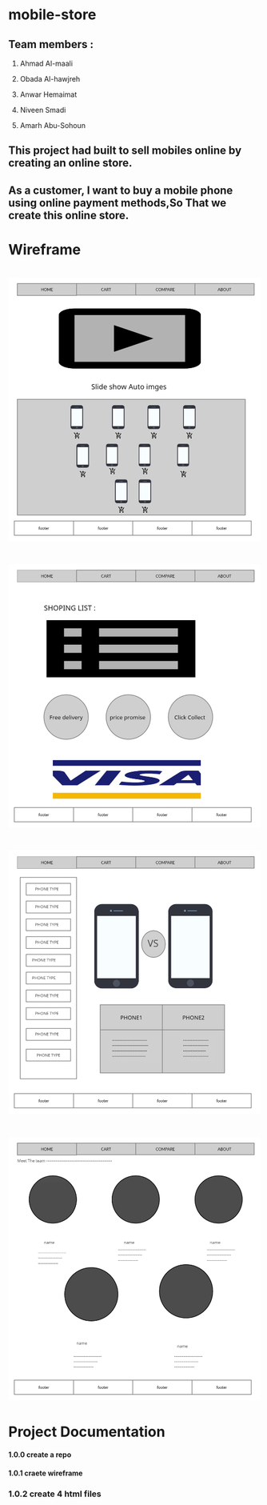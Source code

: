 # mobile-store
## Team members :

1. Ahmad Al-maali

2. Obada Al-hawjreh

3. Anwar Hemaimat

4. Niveen Smadi

5. Amarh Abu-Sohoun

## This project had built to sell mobiles online by creating an online store.

## As a customer, I want to buy a mobile phone using online payment methods,So That we create this online store.
# Wireframe
![Home](/Wireframe/Home.png "Home")
=====================================
![Cart](/Wireframe/Cart.png "Cart")
======================================
![Compare](/Wireframe/Copmare.png "Compare")
========================================
![About Us](/Wireframe/About.png "About Us")
===========================================

# Project Documentation
#### 1.0.0 create a repo
#### 1.0.1 craete wireframe
### 1.0.2 create 4 html files
